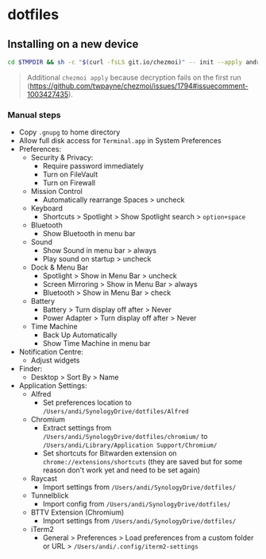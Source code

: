 # dotfiles

## Installing on a new device

```sh
cd $TMPDIR && sh -c "$(curl -fsLS git.io/chezmoi)" -- init --apply andreaswilli; chezmoi apply && cd ~
```

> Additional `chezmoi apply` because decryption fails on the first run (https://github.com/twpayne/chezmoi/issues/1794#issuecomment-1003427435).

### Manual steps

- Copy `.gnupg` to home directory
- Allow full disk access for `Terminal.app` in System Preferences
- Preferences:
  - Security & Privacy:
    - Require password immediately
    - Turn on FileVault
    - Turn on Firewall
  - Mission Control
    - Automatically rearrange Spaces > uncheck
  - Keyboard
    - Shortcuts > Spotlight > Show Spotlight search > `option+space`
  - Bluetooth
    - Show Bluetooth in menu bar
  - Sound
    - Show Sound in menu bar > always
    - Play sound on startup > uncheck
  - Dock & Menu Bar
    - Spotlight > Show in Menu Bar > uncheck
    - Screen Mirroring > Show in Menu Bar > always
    - Bluetooth > Show in Menu Bar > check
  - Battery
    - Battery > Turn display off after > Never
    - Power Adapter > Turn display off after > Never
  - Time Machine
    - Back Up Automatically
    - Show Time Machine in menu bar
- Notification Centre:
  - Adjust widgets
- Finder:
  - Desktop > Sort By > Name
- Application Settings:
  - Alfred
    - Set preferences location to `/Users/andi/SynologyDrive/dotfiles/Alfred`
  - Chromium
    - Extract settings from `/Users/andi/SynologyDrive/dotfiles/chromium/` to `/Users/andi/Library/Application Support/Chromium/`
    - Set shortcuts for Bitwarden extension on `chrome://extensions/shortcuts` (they are saved but for some reason don't work yet and need to be set again)
  - Raycast
    - Import settings from `/Users/andi/SynologyDrive/dotfiles/`
  - Tunnelblick
    - Import config from `/Users/andi/SynologyDrive/dotfiles/`
  - BTTV Extension (Chromium)
    - Import settings from `/Users/andi/SynologyDrive/dotfiles/`
  - iTerm2
    - General > Preferences > Load preferences from a custom folder or URL > `/Users/andi/.config/iterm2-settings`
